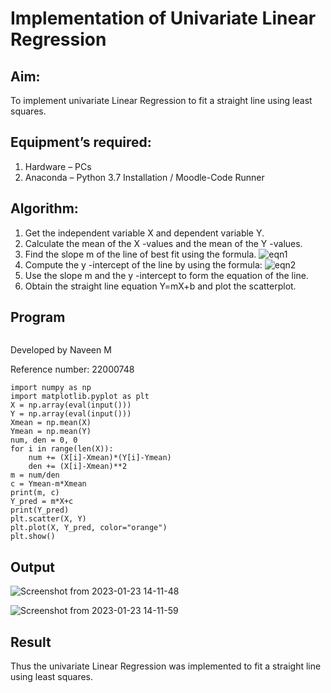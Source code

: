 # Implementation of Univariate Linear Regression
## Aim:
To implement univariate Linear Regression to fit a straight line using least squares.
## Equipment’s required:
1.	Hardware – PCs
2.	Anaconda – Python 3.7 Installation / Moodle-Code Runner
## Algorithm:
1.	Get the independent variable X and dependent variable Y.
2.	Calculate the mean of the X -values and the mean of the Y -values.
3.	Find the slope m of the line of best fit using the formula.
 ![eqn1](./eq1.jpg)
4.	Compute the y -intercept of the line by using the formula:
![eqn2](./eq2.jpg)  
5.	Use the slope m and the y -intercept to form the equation of the line.
6.	Obtain the straight line equation Y=mX+b and plot the scatterplot.
## Program
```
```
Developed by Naveen M

Reference number: 22000748
```
import numpy as np
import matplotlib.pyplot as plt
X = np.array(eval(input()))
Y = np.array(eval(input()))
Xmean = np.mean(X)
Ymean = np.mean(Y)
num, den = 0, 0
for i in range(len(X)):
    num += (X[i]-Xmean)*(Y[i]-Ymean)
    den += (X[i]-Xmean)**2
m = num/den
c = Ymean-m*Xmean
print(m, c)
Y_pred = m*X+c
print(Y_pred)
plt.scatter(X, Y)
plt.plot(X, Y_pred, color="orange")
plt.show()
```
## Output

![Screenshot from 2023-01-23 14-11-48](https://user-images.githubusercontent.com/117974950/213997496-18ee2c9e-4a44-49c7-a79c-ff75261b7d2e.png)


![Screenshot from 2023-01-23 14-11-59](https://user-images.githubusercontent.com/117974950/213997522-9a5e3ea7-4b57-4b6c-8fdd-1f596308a0dd.png)

## Result
Thus the univariate Linear Regression was implemented to fit a straight line using least squares.
